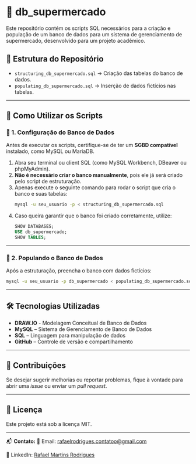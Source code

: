 # 🛒 db_supermercado

Este repositório contém os scripts SQL necessários para a criação e população de um banco de dados para um sistema de gerenciamento de supermercado, desenvolvido para um projeto acadêmico.

## 📌 Estrutura do Repositório

- `structuring_db_supermercado.sql` → Criação das tabelas do banco de dados.
- `populating_db_supermercado.sql` → Inserção de dados fictícios nas tabelas.

---

## 🚀 Como Utilizar os Scripts

### 🔹 1. Configuração do Banco de Dados
Antes de executar os scripts, certifique-se de ter um **SGBD compatível** instalado, como MySQL ou MariaDB.

1. Abra seu terminal ou client SQL (como MySQL Workbench, DBeaver ou phpMyAdmin).
2. **Não é necessário criar o banco manualmente**, pois ele já será criado pelo script de estruturação.
3. Apenas execute o seguinte comando para rodar o script que cria o banco e suas tabelas:
   ```sh
   mysql -u seu_usuario -p < structuring_db_supermercado.sql
   ```
4. Caso queira garantir que o banco foi criado corretamente, utilize:
   ```sql
   SHOW DATABASES;
   USE db_supermercado;
   SHOW TABLES;
   ```

---

### 🔹 2. Populando o Banco de Dados
Após a estruturação, preencha o banco com dados fictícios:
   ```sh
   mysql -u seu_usuario -p db_supermercado < populating_db_supermercado.sql
   ```


---

## 🛠 Tecnologias Utilizadas
- **DRAW.IO** - Modelagem Conceitual de Banco de Dados
- **MySQL** – Sistema de Gerenciamento de Banco de Dados
- **SQL** – Linguagem para manipulação de dados
- **GitHub** – Controle de versão e compartilhamento

---

## 📌 Contribuições
Se desejar sugerir melhorias ou reportar problemas, fique à vontade para abrir uma _issue_ ou enviar um _pull request_.

---

## 📜 Licença
Este projeto está sob a licença MIT.

---

📬 **Contato:**
📧 Email: [rafaelrodrigues.contatoo@gmail.com](mailto:rafaelrodrigues.contatoo@gmail.com)

🔗 LinkedIn: [Rafael Martins Rodrigues](https://www.linkedin.com/in/rafaelmartinsrodrigues/)
